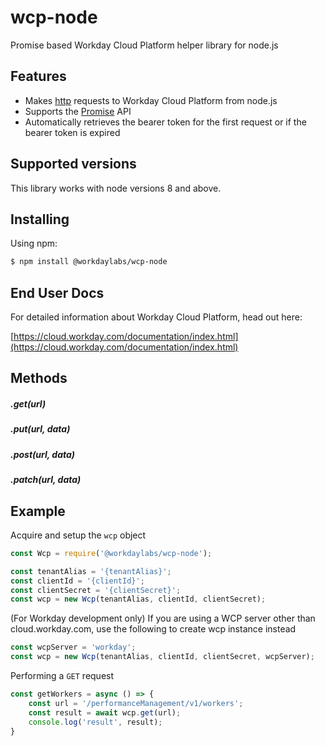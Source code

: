 # wcp-node

Promise based Workday Cloud Platform helper library for node.js

## Features

- Makes [http](http://nodejs.org/api/http.html) requests to Workday Cloud Platform from node.js
- Supports the [Promise](https://developer.mozilla.org/en-US/docs/Web/JavaScript/Reference/Global_Objects/Promise) API
- Automatically retrieves the bearer token for the first request or if the bearer token is expired


## Supported versions

This library works with node versions 8 and above.


## Installing

Using npm:

```bash
$ npm install @workdaylabs/wcp-node
```

## End User Docs

For detailed information about Workday Cloud Platform, head out here:

[https://cloud.workday.com/documentation/index.html](https://cloud.workday.com/documentation/index.html)

## Methods

##### .get(url)
##### .put(url, data)
##### .post(url, data)
##### .patch(url, data)


## Example

Acquire and setup the `wcp` object

```js
const Wcp = require('@workdaylabs/wcp-node');

const tenantAlias = '{tenantAlias}';
const clientId = '{clientId}';
const clientSecret = '{clientSecret}';
const wcp = new Wcp(tenantAlias, clientId, clientSecret);


```

(For Workday development only) If you are using a WCP server other than cloud.workday.com, use the following to create wcp instance instead

```js
const wcpServer = 'workday';
const wcp = new Wcp(tenantAlias, clientId, clientSecret, wcpServer);


```

Performing a `GET` request

```js
const getWorkers = async () => {
	const url = '/performanceManagement/v1/workers';
	const result = await wcp.get(url);
	console.log('result', result);
}
```
